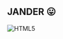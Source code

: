## JANDER :stuck_out_tongue:

![HTML5](https://img.shields.io/badge/html5-%23E34F26.svg?style=for-the-badge&logo=html5&logoColor=white)
